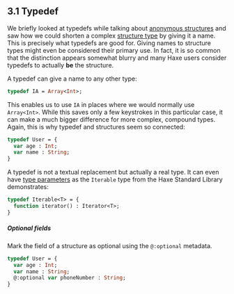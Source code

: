 ## 3.1 Typedef

We briefly looked at typedefs while talking about [anonymous structures](types-anonymous-structure.md) and saw how we could shorten a complex [structure type](types-anonymous-structure.md) by giving it a name. This is precisely what typedefs are good for. Giving names to structure types might even be considered their primary use. In fact, it is so common that the distinction appears somewhat blurry and many Haxe users consider typedefs to actually **be** the structure.

A typedef can give a name to any other type:

```haxe
typedef IA = Array<Int>;
```
This enables us to use `IA` in places where we would normally use `Array<Int>`. While this saves only a few keystrokes in this particular case, it can make a much bigger difference for more complex, compound types. Again, this is why typedef and structures seem so connected:

```haxe
typedef User = {
  var age : Int;
  var name : String;
}
```
A typedef is not a textual replacement but actually a real type. It can even have [type parameters](type-system-type-parameters.md) as the `Iterable` type from the Haxe Standard Library demonstrates:

```haxe
typedef Iterable<T> = {
  function iterator() : Iterator<T>;
}
```

##### Optional fields
Mark the field of a structure as optional using the `@:optional` metadata.
```haxe
typedef User = {
  var age : Int;
  var name : String;
  @:optional var phoneNumber : String;
}
```

